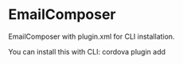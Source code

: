 EmailComposer
=============

EmailComposer with plugin.xml for CLI installation.

You can install this with CLI: cordova plugin add <repo link>
